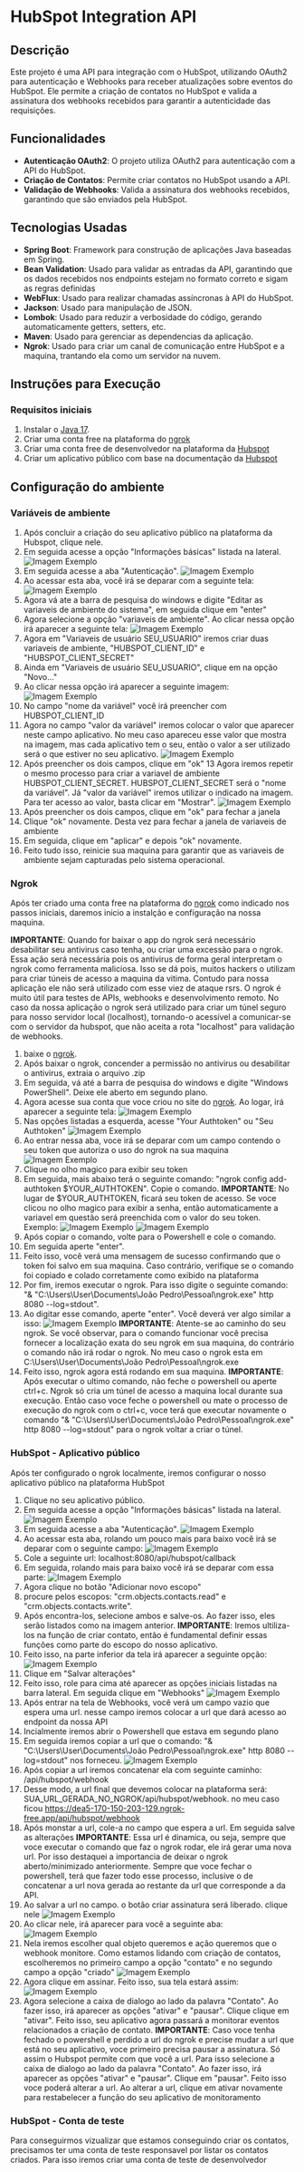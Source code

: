 # HubSpot Integration API

## Descrição

Este projeto é uma API para integração com o HubSpot, utilizando OAuth2 para autenticação e Webhooks para receber atualizações sobre eventos do HubSpot. Ele permite a criação de contatos no HubSpot e valida a assinatura dos webhooks recebidos para garantir a autenticidade das requisições.

## Funcionalidades

- **Autenticação OAuth2**: O projeto utiliza OAuth2 para autenticação com a API do HubSpot.
- **Criação de Contatos**: Permite criar contatos no HubSpot usando a API.
- **Validação de Webhooks**: Valida a assinatura dos webhooks recebidos, garantindo que são enviados pela HubSpot.

## Tecnologias Usadas

- **Spring Boot**: Framework para construção de aplicações Java baseadas em Spring.
- **Bean Validation**: Usado para validar as entradas da API, garantindo que os dados recebidos nos endpoints estejam no formato correto e sigam as regras definidas
- **WebFlux**: Usado para realizar chamadas assíncronas à API do HubSpot.
- **Jackson**: Usado para manipulação de JSON.
- **Lombok**: Usado para reduzir a verbosidade do código, gerando automaticamente getters, setters, etc.
- **Maven**: Usado para gerenciar as dependencias da aplicação.
- **Ngrok**: Usado para criar um canal de comunicação entre HubSpot e a maquina, trantando ela como um servidor na nuvem.

## Instruções para Execução

### Requisitos iniciais

1. Instalar o [Java 17](https://adoptopenjdk.net/).
2. Criar uma conta free na plataforma do [ngrok](https://ngrok.com/)
3. Criar uma conta free de desenvolvedor na plataforma da [Hubspot](https://app.hubspot.com/login)
4. Criar um aplicativo público com base na documentação da [Hubspot]([https://developers.hubspot.com/docs/guides/apps/public-apps/overview](https://developers.hubspot.com/docs/guides/apps/private-apps/overview))

## Configuração do ambiente

### Variáveis de ambiente

1. Após concluir a criação do seu aplicativo público na plataforma da Hubspot, clique nele.
2. Em seguida acesse a opção "Informações básicas" listada na lateral.
![Imagem Exemplo](Documentation/Images/img0.png)
3. Em seguida acesse a aba "Autenticação".
![Imagem Exemplo](Documentation/Images/img00.png)
4. Ao acessar esta aba, você irá se deparar com a seguinte tela:
![Imagem Exemplo](Documentation/Images/img1.png)
5. Agora vá ate a barra de pesquisa do windows e digite "Editar as variaveis de ambiente do sistema", em seguida clique em "enter"
6. Agora selecione a opção "variaveis de ambiente". Ao clicar nessa opção irá aparecer a seguinte tela:
![Imagem Exemplo](Documentation/Images/img2.png)
7. Agora em "Variaveis de usuário SEU_USUARIO" iremos criar duas variaveis de ambiente, "HUBSPOT_CLIENT_ID" e "HUBSPOT_CLIENT_SECRET"
8. Ainda em "Variaveis de usuário SEU_USUARIO", clique em na opção "Novo..."
9. Ao clicar nessa opção irá aparecer a seguinte imagem:
![Imagem Exemplo](Documentation/Images/img3.png)
10. No campo "nome da variável" você irá preencher com HUBSPOT_CLIENT_ID
11. Agora no campo "valor da variável" iremos colocar o valor que aparecer neste campo aplicativo. No meu caso apareceu esse valor que mostra na imagem, mas cada aplicativo tem o seu, então o valor a ser utilizado será o que estiver no seu aplicativo.
![Imagem Exemplo](Documentation/Images/img4.png)
12. Após preencher os dois campos, clique em "ok"
13 Agora iremos repetir o mesmo processo para criar a variavel de ambiente HUBSPOT_CLIENT_SECRET. HUBSPOT_CLIENT_SECRET será o "nome da variável". Já "valor da variável" iremos utilizar o indicado na imagem. Para ter acesso ao valor, basta clicar em "Mostrar".
![Imagem Exemplo](Documentation/Images/img5.png)
14. Após preencher os dois campos, clique em "ok" para fechar a janela
15. Clique "ok" novamente. Desta vez para fechar a janela de variaveis de ambiente
16. Em seguida, clique em "aplicar" e depois "ok" novamente.
17. Feito tudo isso, reinicie sua maquina para garantir que as variaveis de ambiente sejam capturadas pelo sistema operacional.

### Ngrok

Após ter criado uma conta free na plataforma do [ngrok](https://ngrok.com/) como indicado nos passos iniciais, daremos inicio a instalção e configuração na nossa maquina.

**IMPORTANTE**: Quando for baixar o app do ngrok será necessário desabilitar seu antivirus caso tenha, ou criar uma excessão para o ngrok. Essa ação será necessária pois os antivirus de forma geral interpretam o ngrok como ferramenta maliciosa. Isso se dá pois, muitos hackers o utilizam para criar túneis de acesso a maquina da vitima. Contudo para nossa aplicação ele não será utilizado com esse viez de ataque rsrs. O ngrok é muito útil para testes de APIs, webhooks e desenvolvimento remoto. No caso da nossa aplicação o ngrok será utilizado para criar um túnel seguro para nosso servidor local (localhost), tornando-o acessível a comunicar-se com o servidor da hubspot, que não aceita a rota "localhost" para validação de webhooks.

1. baixe o [ngrok](https://ngrok.com/downloads/windows).
2. Após baixar o ngrok, concender a permissão no antivirus ou desabilitar o antivirus, extraia o arquivo .zip
3. Em seguida, vá até a barra de pesquisa do windows e digite "Windows PowerShell". Deixe ele aberto em segundo plano.
4. Agora acesse sua conta que voce criou no site do [ngrok](https://ngrok.com/). Ao logar, irá aparecer a seguinte tela:
![Imagem Exemplo](Documentation/Images/img6.png)
5. Nas opções listadas a esquerda, acesse "Your Authtoken" ou "Seu Authtoken"
![Imagem Exemplo](Documentation/Images/img7.png)
6. Ao entrar nessa aba, voce irá se deparar com um campo contendo o seu token que autoriza o uso do ngrok na sua maquina
![Imagem Exemplo](Documentation/Images/img8.png)
7. Clique no olho magico para exibir seu token
8. Em seguida, mais abaixo terá o seguinte comando: "ngrok config add-authtoken $YOUR_AUTHTOKEN". Copie o comando.
**IMPORTANTE**: No lugar de $YOUR_AUTHTOKEN, ficará seu token de acesso. Se voce clicou no olho magico para exibir a senha, então automaticamente a variavel em questão será preenchida com o valor do seu token. Exemplo:
![Imagem Exemplo](Documentation/Images/img9.png)
![Imagem Exemplo](Documentation/Images/img10.png)
9. Após copiar o comando, volte para o Powershell e cole o comando.
10. Em seguida aperte "enter".
11. Feito isso, você verá uma mensagem de sucesso confirmando que o token foi salvo em sua maquina. Caso contrário, verifique se o comando foi copiado e colado corretamente como exibido na plataforma
12. Por fim, iremos executar o ngrok. Para isso digite o seguinte comando: "& "C:\Users\User\Documents\João Pedro\Pessoal\ngrok.exe" http 8080 --log=stdout".
13. Ao digitar esse comando, aperte "enter". Você deverá ver algo similar a isso:
![Imagem Exemplo](Documentation/Images/img11.png)
**IMPORTANTE**: Atente-se ao caminho do seu ngrok. Se você observar, para o comando funcionar você precisa fornecer a localização exata do seu ngrok em sua maquina, do contrário o comando não irá rodar o ngrok. No meu caso o ngrok esta em C:\Users\User\Documents\João Pedro\Pessoal\ngrok.exe
14. Feito isso, ngrok agora está rodando em sua maquina.
**IMPORTANTE**: Após executar o ultimo comando, não feche o powershell ou aperte ctrl+c. Ngrok só cria um túnel de acesso a maquina local durante sua execução. Então caso voce feche o powershell ou mate o processo de execução do ngrok com o ctrl+c, voce terá que executar novamente o comando "& "C:\Users\User\Documents\João Pedro\Pessoal\ngrok.exe" http 8080 --log=stdout" para o ngrok voltar a criar o túnel.

### HubSpot - Aplicativo público

Após ter configurado o ngrok localmente, iremos configurar o nosso aplicativo público na plataforma HubSpot

1. Clique no seu aplicativo público.
2. Em seguida acesse a opção "Informações básicas" listada na lateral.
![Imagem Exemplo](Documentation/Images/img0.png)
3. Em seguida acesse a aba "Autenticação".
![Imagem Exemplo](Documentation/Images/img00.png)
4. Ao acessar esta aba, rolando um pouco mais para baixo você irá se deparar com o seguinte campo:
![Imagem Exemplo](Documentation/Images/img12.png)
5. Cole a seguinte url: localhost:8080/api/hubspot/callback
6. Em seguida, rolando mais para baixo você irá se deparar com essa parte:
![Imagem Exemplo](Documentation/Images/img13.png)
7. Agora clique no botão "Adicionar novo escopo"
8. procure pelos escopos: "crm.objects.contacts.read" e "crm.objects.contacts.write".
9. Após encontra-los, selecione ambos e salve-os. Ao fazer isso, eles serão listados como na imagem anterior.
**IMPORTANTE**: Iremos ultiliza-los na função de criar contato, então é fundamental definir essas funções como parte do escopo do nosso aplicativo.
10. Feito isso, na parte inferior da tela irá aparecer a seguinte opção:
![Imagem Exemplo](Documentation/Images/img14.png)
11. Clique em "Salvar alterações"
12. Feito isso, role para cima até aparecer as opções iniciais listadas na barra lateral. Em seguida clique em "Webhooks"
![Imagem Exemplo](Documentation/Images/img15.png)
13. Após entrar na tela de Webhooks, você verá um campo vazio que espera uma url. nesse campo iremos colocar a url que dará acesso ao endpoint da nossa API
14. Incialmente iremos abrir o Powershell que estava em segundo plano
15. Em seguida iremos copiar a url que o comando: "& "C:\Users\User\Documents\João Pedro\Pessoal\ngrok.exe" http 8080 --log=stdout" nos forneceu.
![Imagem Exemplo](Documentation/Images/img16.png)
17. Após copiar a url iremos concatenar ela com seguinte caminho: /api/hubspot/webhook
18. Desse modo, a url final que devemos colocar na plataforma será: SUA_URL_GERADA_NO_NGROK/api/hubspot/webhook. no meu caso ficou https://dea5-170-150-203-129.ngrok-free.app/api/hubspot/webhook
19. Após monstar a url, cole-a no campo que espera a url. Em seguida salve as alterações
**IMPORTANTE**: Essa url é dinamica, ou seja, sempre que voce executar o comando que faz o ngrok rodar, ele irá gerar uma nova url. Por isso destaquei a importancia de deixar o ngrok aberto/minimizado anteriormente. Sempre que voce fechar o powershell, terá que fazer todo esse processo, inclusive o de concatenar a url nova gerada ao restante da url que corresponde a da API.
20. Ao salvar a url no campo. o botão criar assinatura será liberado. clique nele
![Imagem Exemplo](Documentation/Images/img17.png)
21. Ao clicar nele, irá aparecer para você a seguinte aba:
![Imagem Exemplo](Documentation/Images/img18.png)
22. Nela iremos escolher qual objeto queremos e ação queremos que o webhook monitore. Como estamos lidando com criação de contatos, escolheremos no primeiro campo a opção "contato" e no segundo campo a opção "criado"
![Imagem Exemplo](Documentation/Images/img19.png)
23. Agora clique em assinar. Feito isso, sua tela estará assim:
![Imagem Exemplo](Documentation/Images/img20.png)
24. Agora selecione a caixa de dialogo ao lado da palavra "Contato". Ao fazer isso, irá aparecer as opções "ativar" e "pausar". Clique clique em "ativar". Feito isso, seu aplicativo agora passará a monitorar eventos relacionados a criação de contato.
**IMPORTANTE**: Caso voce tenha fechado o powershell e perdido a url do ngrok e precise mudar a url que está no seu aplicativo, voce primeiro precisa pausar a assinatura. Só assim o Hubspot permite com que você a url. Para isso selecione a caixa de dialogo ao lado da palavra "Contato". Ao fazer isso, irá aparecer as opções "ativar" e "pausar". Clique em "pausar". Feito isso voce poderá alterar a url. Ao alterar a url, clique em ativar novamente para restabelecer a função do seu aplicativo de monitoramento

### HubSpot - Conta de teste

Para conseguirmos vizualizar que estamos conseguindo criar os contatos, precisamos ter uma conta de teste responsavel por listar os contatos criados. Para isso iremos criar uma conta de teste de desenvolvedor
